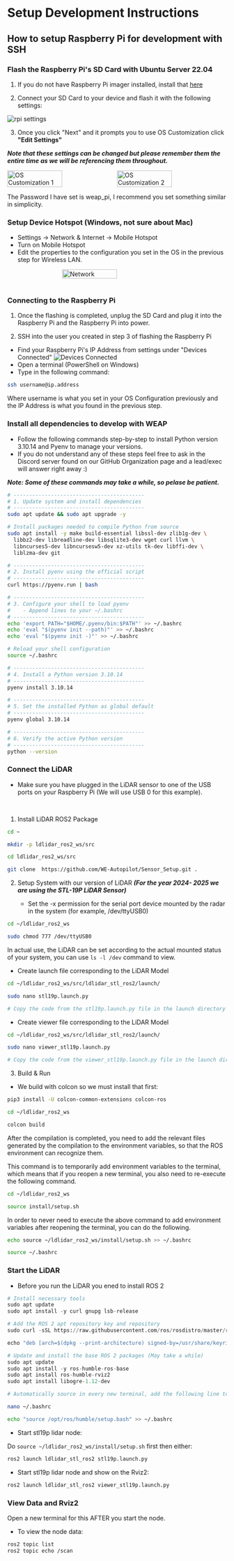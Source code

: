 # Setup Development Instructions

## How to setup Raspberry Pi for development with SSH

### Flash the Raspberry Pi's SD Card with Ubuntu Server 22.04

1. If you do not have Raspberry Pi imager installed, install that [here](https://www.raspberrypi.com/software/)

2. Connect your SD Card to your device and flash it with the following settings:

![rpi settings](assets/image.png)

3. Once you click "Next" and it prompts you to use OS Customization click **"Edit Settings"**

***Note that these settings can be changed but please remember them the entire time as we will be referencing them throughout.***

<div style="display: flex;">
    <img src="assets/image1.png" alt="OS Customization 1" style="width: 50%;">
    <img src="assets/image2.png" alt="OS Customization 2" style="width: 50%;">
</div>

The Password I have set is weap_pi, I recommend you set something similar in simplicity.


### Setup Device Hotspot (Windows, not sure about Mac)

- Settings -> Network & Internet -> Mobile Hotspot
- Turn on Mobile Hotspot
- Edit the properties to the configuration you set in the OS in the previous step for Wireless LAN.

<div style="display: flex; justify-content: center;">
    <img src="assets/image3.png" alt="Network" style="width: 50%;">
</div>

</br>

### Connecting to the Raspberry Pi

1. Once the flashing is completed, unplug the SD Card and plug it into the Raspberry Pi and the Raspberry Pi into power.

2. SSH into the user you created in step 3 of flashing the Raspberry Pi

- Find your Raspberry Pi's IP Address from settings under "Devices Connected"
![Devices Connected](assets/image4.png)
- Open a terminal (PowerShell on Windows)
- Type in the following command:

```bash
ssh username@ip.address
```
Where username is what you set in your OS Configuration previously and the IP Address is what you found in the previous step.

### Install all dependencies to develop with WEAP

- Follow the following commands step-by-step to install Python version 3.10.14 and Pyenv to manage your versions.
- If you do not understand any of these steps feel free to ask in the Discord server found on our GitHub Organization page and a lead/exec will answer right away :)

***Note: Some of these commands may take a while, so pelase be patient.***
```bash
# ------------------------------------------
# 1. Update system and install dependencies
# ------------------------------------------
sudo apt update && sudo apt upgrade -y

# Install packages needed to compile Python from source
sudo apt install -y make build-essential libssl-dev zlib1g-dev \
  libbz2-dev libreadline-dev libsqlite3-dev wget curl llvm \
  libncurses5-dev libncursesw5-dev xz-utils tk-dev libffi-dev \
  liblzma-dev git

# ------------------------------------------
# 2. Install pyenv using the official script
# ------------------------------------------
curl https://pyenv.run | bash

# ------------------------------------------
# 3. Configure your shell to load pyenv
#    - Append lines to your ~/.bashrc
# ------------------------------------------
echo 'export PATH="$HOME/.pyenv/bin:$PATH"' >> ~/.bashrc
echo 'eval "$(pyenv init --path)"' >> ~/.bashrc
echo 'eval "$(pyenv init -)"' >> ~/.bashrc

# Reload your shell configuration
source ~/.bashrc

# ------------------------------------------
# 4. Install a Python version 3.10.14
# ------------------------------------------
pyenv install 3.10.14

# ------------------------------------------
# 5. Set the installed Python as global default
# ------------------------------------------
pyenv global 3.10.14

# ------------------------------------------
# 6. Verify the active Python version
# ------------------------------------------
python --version
```


### Connect the LiDAR

- Make sure you have plugged in the LiDAR sensor to one of the USB ports on your Raspberry Pi (We will use USB 0 for this example).

</br>

1. Install LiDAR ROS2 Package
```bash
cd ~

mkdir -p ldlidar_ros2_ws/src

cd ldlidar_ros2_ws/src

git clone  https://github.com/WE-Autopilot/Sensor_Setup.git .
```

2. Setup System with our version of LiDAR ***(For the year 2024- 2025 we are using the STL-19P LiDAR Sensor)***

    - Set the -x permission for the serial port device mounted by the radar in the system (for example, /dev/ttyUSB0)

```bash
cd ~/ldlidar_ros2_ws

sudo chmod 777 /dev/ttyUSB0
```

In actual use, the LiDAR can be set according to the actual mounted status of your system, you can use `ls -l /dev` command to view.

- Create launch file corresponding to the LiDAR Model

```bash
cd ~/ldlidar_ros2_ws/src/ldlidar_stl_ros2/launch/

sudo nano stl19p.launch.py

# Copy the code from the stl19p.launch.py file in the launch directory in this repository to the new file and exit & save.
```
- Create viewer file corresponding to the LiDAR Model

```bash
cd ~/ldlidar_ros2_ws/src/ldlidar_stl_ros2/launch/

sudo nano viewer_stl19p.launch.py

# Copy the code from the viewer_stl19p.launch.py file in the launch directory in this repository to the new file and exit & save.
```


3. Build & Run

- We build with colcon so we must install that first:

```bash
pip3 install -U colcon-common-extensions colcon-ros
```

```bash
cd ~/ldlidar_ros2_ws

colcon build
```

After the compilation is completed, you need to add the relevant files generated by the compilation to the environment variables, so that the ROS environment can recognize them. 

This command is to temporarily add environment variables to the terminal, which means that if you reopen a new terminal, you also need to re-execute the following command.

```bash
cd ~/ldlidar_ros2_ws

source install/setup.sh
```

In order to never need to execute the above command to add environment variables after reopening the terminal, you can do the following.

```bash
echo source ~/ldlidar_ros2_ws/install/setup.sh >> ~/.bashrc

source ~/.bashrc
```

### Start the LiDAR


- Before you run the LiDAR you ened to install ROS 2

```py
# Install necessary tools
sudo apt update
sudo apt install -y curl gnupg lsb-release

# Add the ROS 2 apt repository key and repository
sudo curl -sSL https://raw.githubusercontent.com/ros/rosdistro/master/ros.key -o /usr/share/keyrings/ros-archive-keyring.gpg

echo "deb [arch=$(dpkg --print-architecture) signed-by=/usr/share/keyrings/ros-archive-keyring.gpg] http://packages.ros.org/ros2/ubuntu $(lsb_release -cs) main" | sudo tee /etc/apt/sources.list.d/ros2.list > /dev/null

# Update and install the base ROS 2 packages (May take a while)
sudo apt update
sudo apt install -y ros-humble-ros-base
sudo apt install ros-humble-rviz2
sudo apt install libogre-1.12-dev
```
```bash
# Automatically source in every new terminal, add the following line to your ~/.bashrc:

nano ~/.bashrc

echo "source /opt/ros/humble/setup.bash" >> ~/.bashrc
```


- Start stl19p lidar node:

Do `source ~/ldlidar_ros2_ws/install/setup.sh` first then either:

```bash
ros2 launch ldlidar_stl_ros2 stl19p.launch.py
```

- Start stl19p lidar node and show on the Rviz2:
```bash
ros2 launch ldlidar_stl_ros2 viewer_stl19p.launch.py
```

### View Data and Rviz2

Open a new terminal for this AFTER you start the node.

- To view the node data:

```bash
ros2 topic list
ros2 topic echo /scan
```
